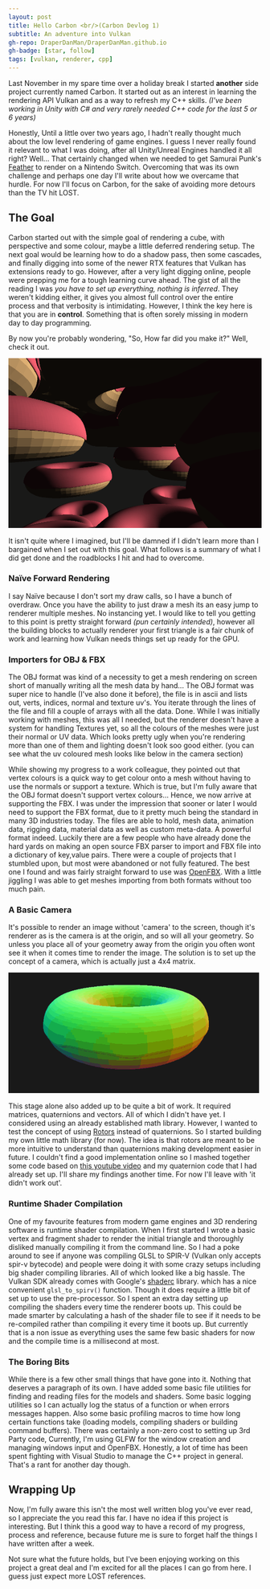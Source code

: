 ```yaml
---
layout: post
title: Hello Carbon <br/>(Carbon Devlog 1)
subtitle: An adventure into Vulkan
gh-repo: DraperDanMan/DraperDanMan.github.io
gh-badge: [star, follow]
tags: [vulkan, renderer, cpp]
---
```


Last November in my spare time over a holiday break I started **another** side project currently named Carbon. It started out as an interest in learning the rendering API Vulkan and as a way to refresh my C++ skills. *(I've been working in Unity with C# and very rarely needed C++ code for the last 5 or 6 years)*

Honestly, Until a little over two years ago, I hadn't really thought much about the low level rendering of game engines. I guess I never really found it relevant to what I was doing, after all Unity/Unreal Engines handled it all right? Well... That certainly changed when we needed to get Samurai Punk's [Feather](https://samuraipunk.com/feather) to render on a Nintendo Switch. Overcoming that was its own challenge and perhaps one day I'll write about how we overcame that hurdle. For now I'll focus on Carbon, for the sake of avoiding more detours than the TV hit LOST.

## The Goal

Carbon started out with the simple goal of rendering a cube, with perspective and some colour, maybe a little deferred rendering setup. The next goal would be learning how to do a shadow pass, then some cascades, and finally digging into some of the newer RTX features that Vulkan has extensions ready to go. However, after a very light digging online, people were prepping me for a tough learning curve ahead. The gist of all the reading I was *you have to set up everything, nothing is inferred*. They weren't kidding either, it gives you almost full control over the entire process and that verbosity is intimidating. However, I think the key here is that you are in **control**. Something that is often sorely missing in modern day to day programming.

By now you're probably wondering, "So, How far did you make it?" Well, check it out.

![A animated gif of some vertex coloured donuts flying around in a void.](/img/CarbonVertexColors.gif)

It isn't quite where I imagined, but I'll be damned if I didn't learn more than I bargained when I set out with this goal. What follows is a summary of what I did get done and the roadblocks I hit and had to overcome.

### Naïve Forward Rendering

I say Naïve because I don't sort my draw calls, so I have a bunch of overdraw. Once you have the ability to just draw a mesh its an easy jump to renderer multiple meshes. No instancing yet. I would like to tell you getting to this point is pretty straight forward *(pun certainly intended)*, however all the building blocks to actually renderer your first triangle is a fair chunk of work and learning how Vulkan needs things set up ready for the GPU.

### Importers for OBJ & FBX

The OBJ format was kind of a necessity to get a mesh rendering on screen short of manually writing all the mesh data by hand... The OBJ format was super nice to handle (I've also done it before), the file is in ascii and lists out, verts, indices, normal and texture uv's. You iterate through the lines of the file and fill a couple of arrays with all the data. Done. While I was initially working with meshes, this was all I needed, but the renderer doesn't have a system for handling Textures yet, so all the colours of the meshes were just their normal or UV data. Which looks pretty ugly when you're rendering more than one of them and lighting doesn't look soo good either. (you can see what the uv coloured mesh looks like below in the camera section)

While showing my progress to a work colleague, they pointed out that vertex colours is a quick way to get colour onto a mesh without having to use the normals or support a texture. Which is true, but I'm fully aware that the OBJ format doesn't support vertex colours... Hence, we now arrive at supporting the FBX. I was under the impression that sooner or later I would need to support the FBX format, due to it pretty much being the standard in many 3D industries today. The files are able to hold, mesh data, animation data, rigging data, material data as well as custom meta-data. A powerful format indeed. Luckily there are a few people who have already done the hard yards on making an open source FBX parser to import and FBX file into a dictionary of key,value pairs.  There were a couple of projects that I stumbled upon, but most were abandoned or not fully featured. The best one I found and was fairly straight forward to use was [OpenFBX](https://github.com/nem0/OpenFBX). With a little jiggling I was able to get meshes importing from both formats without too much pain. 

### A Basic Camera

It's possible to render an image without 'camera' to the screen, though it's renderer as is the camera is at the origin, and so will all your geometry. So unless you place all of your geometry away from the origin you often wont see it when it comes time to render the image. The solution is to set up the concept of a camera, which is actually just a 4x4 matrix. 

![A animated gif of a virtual camera moving around a uv coloured donut](/img/vulkanFixedCam.gif)

This stage alone also added up to be quite a bit of work. It required matrices, quaternions and vectors. All of which I didn't have yet. I considered using an already established math library. However, I wanted to test the concept of using [Rotors](https://en.wikipedia.org/wiki/Rotor_(mathematics)) instead of quaternions. So I started building my own little math library (for now). The idea is that rotors are meant to be more intuitive to understand than quaternions making development easier in future. I couldn't find a good implementation online so I mashed together some code based on [this youtube video](https://www.youtube.com/watch?v=Idlv83CxP-8) and my quaternion code that I had already set up. I'll share my findings another time. For now I'll leave with 'it didn't work out'.

### Runtime Shader Compilation

One of my favourite features from modern game engines and 3D rendering software is runtime shader compilation. When I first started I wrote a basic vertex and fragment shader to render the initial triangle and thoroughly disliked manually compiling it from the command line. So I had a poke around to see if anyone was compiling GLSL to SPIR-V (Vulkan only accepts spir-v bytecode) and people were doing it with some crazy setups including big shader compiling libraries. All of which looked like a big hassle. The Vulkan SDK already comes with Google's [shaderc](https://github.com/google/shaderc/) library. which has a nice convenient `glsl_to_spirv()` function. Though it does require a little bit of set up to use the pre-processor. So I spent an extra day setting up compiling the shaders every time the renderer boots up. This could be made smarter by calculating a hash of the shader file to see if it needs to be re-compiled rather than compiling it every time it boots up. But currently that is a non issue as everything uses the same few basic shaders for now and the compile time is a millisecond at most.

### The Boring Bits

While there is a few other small things that have gone into it. Nothing that deserves a paragraph of its own. I have added some basic file utilities for finding and reading files for the models and shaders. Some basic logging utilities so I can actually log the status of a function or when errors messages happen. Also some basic profiling macros to time how long certain functions take (loading models, compiling shaders or building command buffers). There was certainly a non-zero cost to setting up 3rd Party code, Currently, I'm using GLFW for the window creation and managing windows input and OpenFBX. Honestly, a lot of time has been spent fighting with Visual Studio to manage the C++ project in general. That's a rant for another day though. 

## Wrapping Up

Now, I'm fully aware this isn't the most well written blog you've ever read, so I appreciate the you read this far. I have no idea if this project is interesting. But I think this a good way to have a record of my progress, process and reference, because future me is sure to forget half the things I have written after a week. 

Not sure what the future holds, but I've been enjoying working on this project a great deal and I'm excited for all the places I can go from here. I guess just expect more LOST references.
